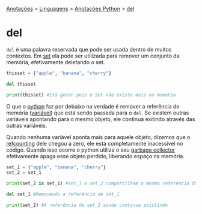 <link rel="stylesheet" type="text/css" href="../../CSS/dark-theme.css">

[Anotações](../../) > [Linguagens](../Index.md) > [Anotações Python](./Index.md) > [del](./SetDel.md)

# del

`del` é uma palavra reservada que pode ser usada dentro de muitos contextos. Em [set](./Set.md) ela pode ser utilizada para remover um conjunto da memória, efetivamente deletando o set.

```python
thisset = {"apple", "banana", "cherry"}

del thisset

print(thisset) #Irá gerar pois o Set não existe mais na memória
```

O que o [python](./Index.md) faz por debaixo na verdade é remover a referência de memória ([variável](./Variaveis.md)) que está sendo passada para o `del`. Se existem outras variáveis apontando para o mesmo objeto, ele continua exitindo através das outras variáveis. 

Quando nenhuma variável aponta mais para aquele objeto, dizemos que o [refcounting](./RefCounting.md) dele chegou a zero, ele está completamente inacessível no código. Quando isso ocorre o python utiliza o seu [garbage collector](./GarbageCollector.md) efetivamente apaga esse objeto perdido, liberando espaço na memória.

```python
set_1 = {"apple", "banana", "cherry"}
set_2 = set_1

print(set_2 is set_1) #set_1 e set_2 compartilham a mesma referência de memória do objeto set

del set_1 #Removendo a referência de set_1

print(set_2) #A referência de set_2 ainda continua existindo
```